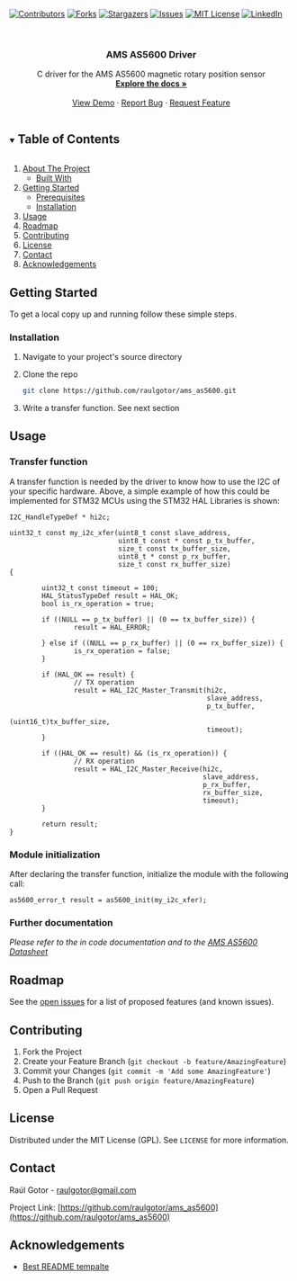<!--
*** Thanks for checking out the Best-README-Template. If you have a suggestion
*** that would make this better, please fork the repo and create a pull request
*** or simply open an issue with the tag "enhancement".
*** Thanks again! Now go create something AMAZING! :D
***
***
***
*** To avoid retyping too much info. Do a search and replace for the following:
*** raulgotor, ams_as5600, twitter_handle, raulgotor@gmail.com, AMS AS5600 Driver, C driver for the AMS AS5600 magnetic rotary position sensor
-->



<!-- PROJECT SHIELDS -->
<!--
*** I'm using markdown "reference style" links for readability.
*** Reference links are enclosed in brackets [ ] instead of parentheses ( ).
*** See the bottom of this document for the declaration of the reference variables
*** for contributors-url, forks-url, etc. This is an optional, concise syntax you may use.
*** https://www.markdownguide.org/basic-syntax/#reference-style-links
-->
[![Contributors][contributors-shield]][contributors-url]
[![Forks][forks-shield]][forks-url]
[![Stargazers][stars-shield]][stars-url]
[![Issues][issues-shield]][issues-url]
[![MIT License][license-shield]][license-url]
[![LinkedIn][linkedin-shield]][linkedin-url]



<!-- PROJECT LOGO -->
<br />
<p align="center">
  <a href="https://github.com/raulgotor/ams_as5600">
    <!img src="images/logo.png" alt="Logo" width="80" height="80">
  </a>

<h3 align="center">AMS AS5600 Driver</h3>

  <p align="center">
    C driver for the AMS AS5600 magnetic rotary position sensor
    <br />
    <a href="https://github.com/raulgotor/ams_as5600"><strong>Explore the docs »</strong></a>
    <br />
    <br />
    <a href="https://github.com/raulgotor/ams_as5600">View Demo</a>
    ·
    <a href="https://github.com/raulgotor/ams_as5600/issues">Report Bug</a>
    ·
    <a href="https://github.com/raulgotor/ams_as5600/issues">Request Feature</a>
  </p>
</p>



<!-- TABLE OF CONTENTS -->
<details open="open">
  <summary><h2 style="display: inline-block">Table of Contents</h2></summary>
  <ol>
    <li>
      <a href="#about-the-project">About The Project</a>
      <ul>
        <li><a href="#built-with">Built With</a></li>
      </ul>
    </li>
    <li>
      <a href="#getting-started">Getting Started</a>
      <ul>
        <li><a href="#prerequisites">Prerequisites</a></li>
        <li><a href="#installation">Installation</a></li>
      </ul>
    </li>
    <li><a href="#usage">Usage</a></li>
    <li><a href="#roadmap">Roadmap</a></li>
    <li><a href="#contributing">Contributing</a></li>
    <li><a href="#license">License</a></li>
    <li><a href="#contact">Contact</a></li>
    <li><a href="#acknowledgements">Acknowledgements</a></li>
  </ol>
</details>



<!-- ABOUT THE PROJECT 
## About The Project

[![Product Name Screen Shot][product-screenshot]](https://example.com)

Here's a blank template to get started:
**To avoid retyping too much info. Do a search and replace with your text editor for the following:**
`raulgotor`, `ams_as5600`, `twitter_handle`, `raulgotor@gmail.com`, `AMS AS5600 Driver`, `C driver for the AMS AS5600 magnetic rotary position sensor`


### Built With

* []()
* []()
* []()

-->

<!-- GETTING STARTED -->
## Getting Started

To get a local copy up and running follow these simple steps.

### Installation

1. Navigate to your project's source directory

2. Clone the repo
   ```sh
   git clone https://github.com/raulgotor/ams_as5600.git
   ```
3. Write a transfer function. See next section


<!-- USAGE EXAMPLES -->
## Usage

### Transfer function

A transfer function is needed by the driver to know how to use the I2C
of your specific hardware. Above, a simple example of how this could be implemented
for STM32 MCUs using the STM32 HAL Libraries is shown:

```
I2C_HandleTypeDef * hi2c;

uint32_t const my_i2c_xfer(uint8_t const slave_address,
                           uint8_t const * const p_tx_buffer,
                           size_t const tx_buffer_size,
                           uint8_t * const p_rx_buffer,
                           size_t const rx_buffer_size)
{

        uint32_t const timeout = 100;
        HAL_StatusTypeDef result = HAL_OK;
        bool is_rx_operation = true;
        
        if ((NULL == p_tx_buffer) || (0 == tx_buffer_size)) {
                result = HAL_ERROR;

        } else if ((NULL == p_rx_buffer) || (0 == rx_buffer_size)) {
                is_rx_operation = false;
        }

        if (HAL_OK == result) {
                // TX operation
                result = HAL_I2C_Master_Transmit(hi2c,
                                                 slave_address,
                                                 p_tx_buffer,
                                                 (uint16_t)tx_buffer_size,
                                                 timeout);
        }
        
        if ((HAL_OK == result) && (is_rx_operation)) {
                // RX operation
                result = HAL_I2C_Master_Receive(hi2c,
                                                slave_address,
                                                p_rx_buffer,
                                                rx_buffer_size,
                                                timeout);
        }
        
        return result;
}
```

### Module initialization

After declaring the transfer function, initialize the module with the following call:

```
as5600_error_t result = as5600_init(my_i2c_xfer);
```

### Further documentation

_Please refer to the in code documentation and to the [AMS AS5600 Datasheet](https://ams.com/documents/20143/36005/AS5600_DS000365_5-00.pdf/649ee61c-8f9a-20df-9e10-43173a3eb323)_



<!-- ROADMAP -->
## Roadmap

See the [open issues](https://github.com/raulgotor/ams_as5600/issues) for a list of proposed features (and known issues).



<!-- CONTRIBUTING -->
## Contributing

1. Fork the Project
2. Create your Feature Branch (`git checkout -b feature/AmazingFeature`)
3. Commit your Changes (`git commit -m 'Add some AmazingFeature'`)
4. Push to the Branch (`git push origin feature/AmazingFeature`)
5. Open a Pull Request



<!-- LICENSE -->
## License

Distributed under the MIT License (GPL). See `LICENSE` for more information.



<!-- CONTACT -->
## Contact

Raúl Gotor - raulgotor@gmail.com

Project Link: [https://github.com/raulgotor/ams_as5600](https://github.com/raulgotor/ams_as5600)



<!-- ACKNOWLEDGEMENTS -->
## Acknowledgements

* [Best README tempalte](https://github.com/othneildrew/Best-README-Template)


<!-- MARKDOWN LINKS & IMAGES -->
<!-- https://www.markdownguide.org/basic-syntax/#reference-style-links -->
[contributors-shield]: https://img.shields.io/github/contributors/raulgotor/ams_as5600.svg?style=for-the-badge
[contributors-url]: https://github.com/raulgotor/ams_as5600/graphs/contributors
[forks-shield]: https://img.shields.io/github/forks/raulgotor/ams_as5600.svg?style=for-the-badge
[forks-url]: https://github.com/raulgotor/ams_as5600/network/members
[stars-shield]: https://img.shields.io/github/stars/raulgotor/ams_as5600.svg?style=for-the-badge
[stars-url]: https://github.com/raulgotor/ams_as5600/stargazers
[issues-shield]: https://img.shields.io/github/issues/raulgotor/ams_as5600.svg?style=for-the-badge
[issues-url]: https://github.com/raulgotor/ams_as5600/issues
[license-shield]: https://img.shields.io/github/license/raulgotor/ams_as5600.svg?style=for-the-badge
[license-url]: https://github.com/raulgotor/ams_as5600/blob/master/LICENSE.txt
[linkedin-shield]: https://img.shields.io/badge/-LinkedIn-black.svg?style=for-the-badge&logo=linkedin&colorB=555
[linkedin-url]: https://linkedin.com/in/raulgotor